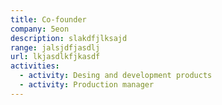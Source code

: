 ```yaml
---
title: Co-founder
company: 5eon
description: slakdfjlksajd
range: jalsjdfjasdlj
url: lkjasdlkfjkasdf
activities:
  - activity: Desing and development products
  - activity: Production manager
---
```

